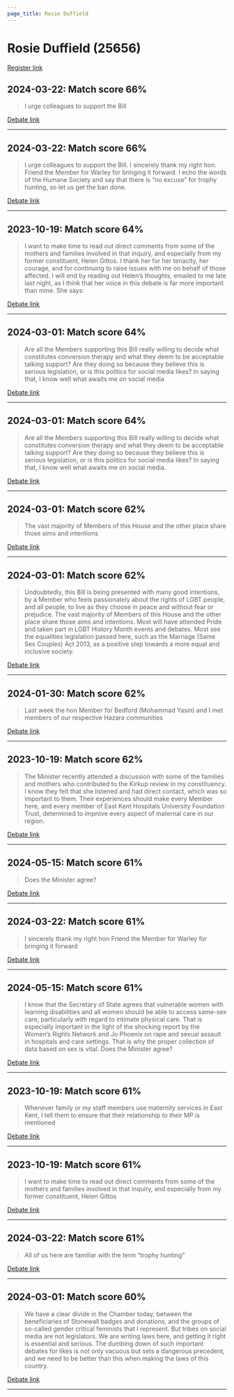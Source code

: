 ```yaml
---
page_title: Rosie Duffield
---
```


# Rosie Duffield  (25656)

[Register link](https://www.theyworkforyou.com/mp/25656/register)



## 2024-03-22: Match score 66%

>I urge colleagues to support the Bill

[Debate link](https://www.theyworkforyou.com/debates/?id=2024-03-22a.1168.4) 

---



## 2024-03-22: Match score 66%

>I urge colleagues to support the Bill. I sincerely thank my right hon. Friend the Member for Warley for bringing it forward. I echo the words of the Humane Society and say that there is “no excuse” for trophy hunting, so let us get the ban done.

[Debate link](https://www.theyworkforyou.com/debates/?id=2024-03-22a.1168.4) 

---



## 2023-10-19: Match score 64%

>I want to make time to read out direct comments from some of the mothers and families involved in that inquiry, and especially from my former constituent, Helen Gittos. I thank her for her tenacity, her courage, and for continuing to raise issues with me on behalf of those affected. I will end by reading out Helen’s thoughts, emailed to me late last night, as I think that her voice in this debate is far more important than mine. She says:

[Debate link](https://www.theyworkforyou.com/debates/?id=2023-10-19b.431.1) 

---



## 2024-03-01: Match score 64%

>Are all the Members supporting this Bill really willing to decide what constitutes conversion therapy and what they deem to be acceptable talking support? Are they doing so because they believe this is serious legislation, or is this politics for social media likes? In saying that, I know well what awaits me on social media

[Debate link](https://www.theyworkforyou.com/debates/?id=2024-03-01a.566.1) 

---



## 2024-03-01: Match score 64%

>Are all the Members supporting this Bill really willing to decide what constitutes conversion therapy and what they deem to be acceptable talking support? Are they doing so because they believe this is serious legislation, or is this politics for social media likes? In saying that, I know well what awaits me on social media.

[Debate link](https://www.theyworkforyou.com/debates/?id=2024-03-01a.566.1) 

---



## 2024-03-01: Match score 62%

>The vast majority of Members of this House and the other place share those aims and intentions

[Debate link](https://www.theyworkforyou.com/debates/?id=2024-03-01a.565.0) 

---



## 2024-03-01: Match score 62%

>Undoubtedly, this Bill is being presented with many good intentions, by a Member who feels passionately about the rights of LGBT people, and all people, to live as they choose in peace and without fear or prejudice. The vast majority of Members of this House and the other place share those aims and intentions. Most will have attended Pride and taken part in LGBT History Month events and debates. Most see the equalities legislation passed here, such as the Marriage (Same Sex Couples) Act 2013, as a positive step towards a more equal and inclusive society.

[Debate link](https://www.theyworkforyou.com/debates/?id=2024-03-01a.565.0) 

---



## 2024-01-30: Match score 62%

>Last week the hon Member for Bedford (Mohammad Yasin) and I met members of our respective Hazara communities

[Debate link](https://www.theyworkforyou.com/debates/?id=2024-01-30c.714.6) 

---



## 2023-10-19: Match score 62%

>The Minister recently attended a discussion with some of the families and mothers who contributed to the Kirkup review in my constituency. I know they felt that she listened and had direct contact, which was so important to them. Their experiences should make every Member here, and every member of East Kent Hospitals University Foundation Trust, determined to improve every aspect of maternal care in our region.

[Debate link](https://www.theyworkforyou.com/debates/?id=2023-10-19b.431.1) 

---



## 2024-05-15: Match score 61%

>Does the Minister agree?

[Debate link](https://www.theyworkforyou.com/debates/?id=2024-05-15c.244.8) 

---



## 2024-03-22: Match score 61%

>I sincerely thank my right hon Friend the Member for Warley for bringing it forward

[Debate link](https://www.theyworkforyou.com/debates/?id=2024-03-22a.1168.4) 

---



## 2024-05-15: Match score 61%

>I know that the Secretary of State agrees that vulnerable women with learning disabilities and all women should be able to access same-sex care,  particularly with regard to intimate physical care. That is especially important in the light of the shocking report by the Women’s Rights Network and Jo Phoenix on rape and sexual assault in hospitals and care settings. That is why the proper collection of data based on sex is vital. Does the Minister agree?

[Debate link](https://www.theyworkforyou.com/debates/?id=2024-05-15c.244.8) 

---



## 2023-10-19: Match score 61%

>Whenever family or my staff members use maternity services in East Kent, I tell them to ensure that their relationship to their MP is mentioned

[Debate link](https://www.theyworkforyou.com/debates/?id=2023-10-19b.431.1) 

---



## 2023-10-19: Match score 61%

>I want to make time to read out direct comments from some of the mothers and families involved in that inquiry, and especially from my former constituent, Helen Gittos

[Debate link](https://www.theyworkforyou.com/debates/?id=2023-10-19b.431.1) 

---



## 2024-03-22: Match score 61%

>All of us here are familiar with the term “trophy hunting”

[Debate link](https://www.theyworkforyou.com/debates/?id=2024-03-22a.1168.4) 

---



## 2024-03-01: Match score 60%

>We have a clear divide in the Chamber today, between the beneficiaries of Stonewall badges and donations, and the groups of so-called gender critical feminists that I represent. But tribes on social media are not legislators. We are writing laws here, and getting it right is essential and serious. The dumbing down of such important debates for likes is not only vacuous but sets a dangerous precedent, and we need to be better than this when making the laws of this country.

[Debate link](https://www.theyworkforyou.com/debates/?id=2024-03-01a.566.1) 

---

